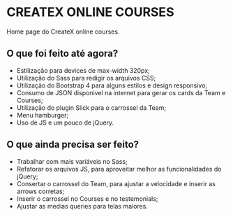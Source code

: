 # CREATEX ONLINE COURSES
Home page do CreateX online courses. 

## O que foi feito até agora?
- Estilização para devices de max-width 320px;
- Utilização do Sass para redigir os arquivos CSS;
- Utilização do Bootstrap 4 para alguns estilos e design responsivo;
- Consumo de JSON disponivel na internet para gerar os cards da Team e Courses;
- Utilização do plugin Slick para o carrossel da Team;
- Menu hamburger;
- Uso de JS e um pouco de jQuery.

## O que ainda precisa ser feito?
- Trabalhar com mais variáveis no Sass;
- Refatorar os arquivos JS, para aproveitar melhor as funcionalidades do jQuery;
- Consertar o carrossel do Team, para ajustar a velocidade e inserir as arrows corretas;
- Inserir o carrossel no Courses e no testemonials;
- Ajustar as medias queries para telas maiores.